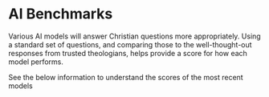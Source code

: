 # AI Benchmarks

Various AI models will answer Christian questions more appropriately. Using a standard set of questions, and comparing those to the well-thought-out responses from trusted theologians, helps provide a score for how each model performs.&#x20;



See the below information to understand the scores of the most recent models
